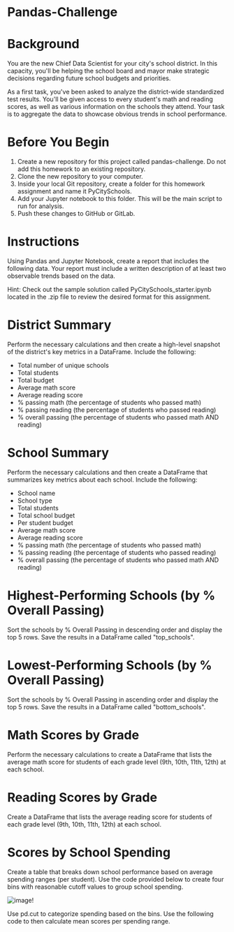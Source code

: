 # Pandas-Challenge

# Background
You are the new Chief Data Scientist for your city's school district. In this capacity, you'll be helping the school board and mayor make strategic decisions regarding future school budgets and priorities.

As a first task, you've been asked to analyze the district-wide standardized test results. You'll be given access to every student's math and reading scores, as well as various information on the schools they attend. Your task is to aggregate the data to showcase obvious trends in school performance.

# Before You Begin
1. Create a new repository for this project called pandas-challenge. Do not add this homework to an existing repository.
2. Clone the new repository to your computer.
3. Inside your local Git repository, create a folder for this homework assignment and name it PyCitySchools.
4. Add your Jupyter notebook to this folder. This will be the main script to run for analysis.
5. Push these changes to GitHub or GitLab.

# Instructions
Using Pandas and Jupyter Notebook, create a report that includes the following data. Your report must include a written description of at least two observable trends based on the data.

Hint: Check out the sample solution called PyCitySchools_starter.ipynb located in the .zip file to review the desired format for this assignment.

# District Summary
Perform the necessary calculations and then create a high-level snapshot of the district's key metrics in a DataFrame. Include the following:

* Total number of unique schools
* Total students
* Total budget
* Average math score
* Average reading score
* % passing math (the percentage of students who passed math)
* % passing reading (the percentage of students who passed reading)
* % overall passing (the percentage of students who passed math AND reading)

# School Summary
Perform the necessary calculations and then create a DataFrame that summarizes key metrics about each school. Include the following:

* School name
* School type
* Total students
* Total school budget
* Per student budget
* Average math score
* Average reading score
* % passing math (the percentage of students who passed math)
* % passing reading (the percentage of students who passed reading)
* % overall passing (the percentage of students who passed math AND reading)

# Highest-Performing Schools (by % Overall Passing)
Sort the schools by % Overall Passing in descending order and display the top 5 rows.
Save the results in a DataFrame called "top_schools".

# Lowest-Performing Schools (by % Overall Passing)
Sort the schools by % Overall Passing in ascending order and display the top 5 rows.
Save the results in a DataFrame called "bottom_schools".

# Math Scores by Grade
Perform the necessary calculations to create a DataFrame that lists the average math score for students of each grade level (9th, 10th, 11th, 12th) at each school.

# Reading Scores by Grade
Create a DataFrame that lists the average reading score for students of each grade level (9th, 10th, 11th, 12th) at each school.

# Scores by School Spending
Create a table that breaks down school performance based on average spending ranges (per student).
Use the code provided below to create four bins with reasonable cutoff values to group school spending.

![image](https://github.com/JesseOli100/Pandas-Challenge/assets/62526904/afc1429a-bbfa-4afa-b951-4cc701a21e3e)!

Use pd.cut to categorize spending based on the bins.
Use the following code to then calculate mean scores per spending range.

